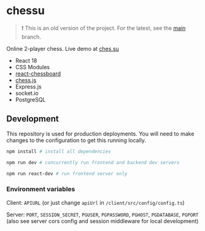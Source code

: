 # chessu

> ❗ This is an old version of the project. For the latest, see the [main](https://github.com/nizefoo/chessu/tree/main) branch.

Online 2-player chess. Live demo at [ches.su](https://ches.su)

- React 18
- CSS Modules
- [react-chessboard](https://github.com/Clariity/react-chessboard)
- [chess.js](https://github.com/jhlywa/chess.js)
- Express.js
- socket.io
- PostgreSQL

## Development

This repository is used for production deployments. You will need to make changes to the configuration to get this running locally.

```sh
npm install # install all dependencies

npm run dev # concurrently run frontend and backend dev servers

npm run react-dev # run frontend server only
```

### Environment variables

Client: `APIURL` (or just change `apiUrl` in `/client/src/config/config.ts`)

Server: `PORT`, `SESSION_SECRET`, `PGUSER`, `PGPASSWORD`, `PGHOST`, `PGDATABASE`, `PGPORT`
(also see server cors config and session middleware for local development)
